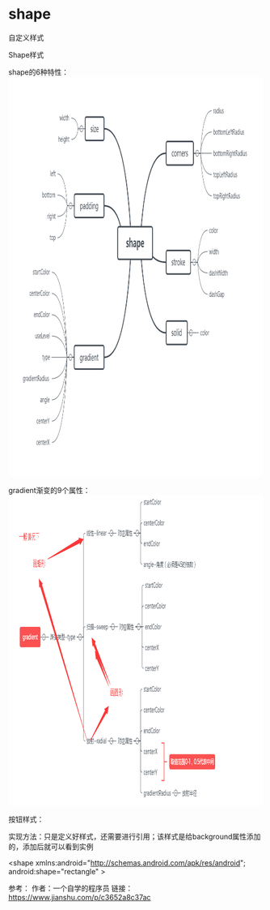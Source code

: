 # shape
自定义样式


Shape样式

shape的6种特性：
<img src="5445868-6ce6de5f5d971e71.png" width="988" height="788" border="0" alt="">

gradient渐变的9个属性：
<img src="5445868-38022ff162a2c927.png" width="987" height="612" border="0" alt="">



按钮样式：


实现方法：只是定义好样式，还需要进行引用；该样式是给background属性添加的，添加后就可以看到实例

<?xml version="1.0" encoding="utf-8"?> 
<shape xmlns:android="http://schemas.android.com/apk/res/android";
      android:shape="rectangle" > 

<!--一共有六个属性-->
<!--大小--> 
<size android:width="600dp" android:height="100dp"></size> 

<!--圆角-->
 <corners android:radius="50dp"></corners>

 <!--渐变--> 
<gradient android:startColor="#6fd99d" android:centerColor="#63cfc3" 
        android:endColor="#57c5e9"></gradient> 
</shape>


参考：
作者：一个自学的程序员
链接：https://www.jianshu.com/p/c3652a8c37ac
